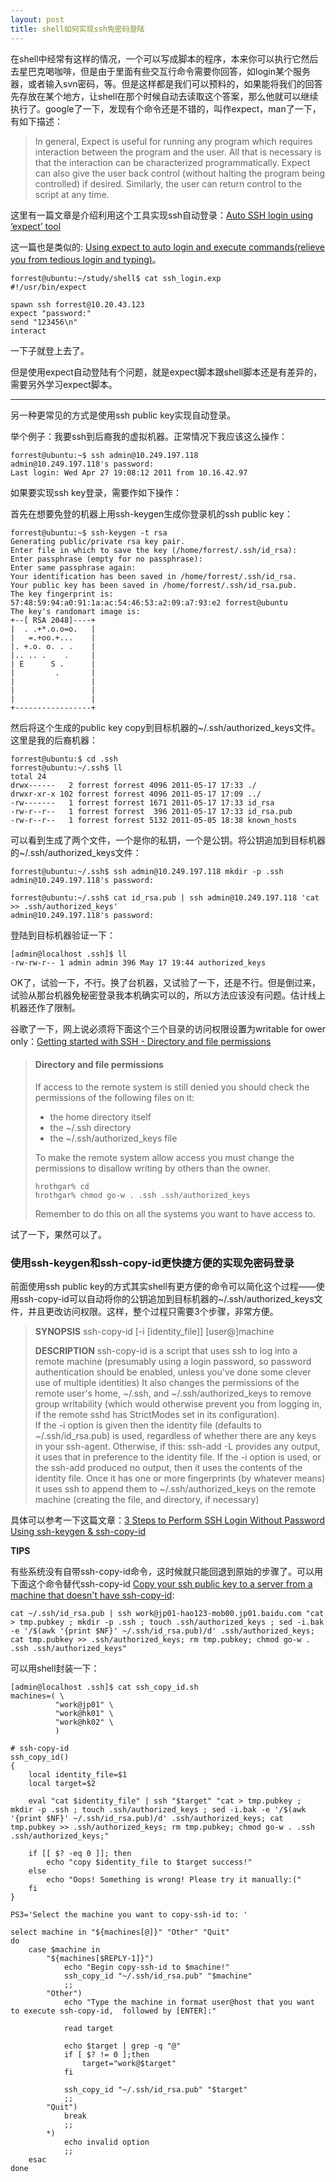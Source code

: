 ```yaml
---
layout: post
title: shell如何实现ssh免密码登陆
---
```



在shell中经常有这样的情况，一个可以写成脚本的程序，本来你可以执行它然后去星巴克喝咖啡，但是由于里面有些交互行命令需要你回答，如login某个服务器，或者输入svn密码，等。但是这样都是我们可以预料的，如果能将我们的回答先存放在某个地方，让shell在那个时候自动去读取这个答案，那么他就可以继续执行了。google了一下，发现有个命令还是不错的，叫作expect，man了一下，有如下描述：
> In general, Expect is useful for running  any  program  which  requires interaction between the program and the user.  All that is necessary is that the interaction can be characterized programmatically.  Expect can also give the user back control (without halting the program being controlled) if desired.  Similarly, the user can  return  control  to  the script at any time.

这里有一篇文章是介绍利用这个工具实现ssh自动登录：[Auto SSH login using ‘expect’ tool](http://www.techpulp.com/blog/2009/02/auto-ssh-login-using-expect-tool/)

这一篇也是类似的: [Using expect to auto login and execute commands(relieve you from tedious login and typing)](http://www.doxer.org/learn-linux/using-expect-to-auto-login-and-execute-commandsrelieve-you-from-tedious-login-and-typing/)。

    forrest@ubuntu:~/study/shell$ cat ssh_login.exp 
    #!/usr/bin/expect
    
    spawn ssh forrest@10.20.43.123
    expect "password:"
    send "123456\n"
    interact

一下子就登上去了。

但是使用expect自动登陆有个问题，就是expect脚本跟shell脚本还是有差异的，需要另外学习expect脚本。

---

另一种更常见的方式是使用ssh public key实现自动登录。

举个例子：我要ssh到后裔我的虚拟机器。正常情况下我应该这么操作：

    forrest@ubuntu:~$ ssh admin@10.249.197.118
    admin@10.249.197.118's password: 
    Last login: Wed Apr 27 19:08:12 2011 from 10.16.42.97

如果要实现ssh key登录，需要作如下操作：

首先在想要免登的机器上用ssh-keygen生成你登录机的ssh public key：

    forrest@ubuntu:~$ ssh-keygen -t rsa
    Generating public/private rsa key pair.
    Enter file in which to save the key (/home/forrest/.ssh/id_rsa): 
    Enter passphrase (empty for no passphrase): 
    Enter same passphrase again: 
    Your identification has been saved in /home/forrest/.ssh/id_rsa.
    Your public key has been saved in /home/forrest/.ssh/id_rsa.pub.
    The key fingerprint is:
    57:48:59:94:a0:91:1a:ac:54:46:53:a2:09:a7:93:e2 forrest@ubuntu
    The key's randomart image is:
    +--[ RSA 2048]----+
    |  . .+*.o.o=o.   |
    |   =.+oo.+...    |
    |. +.o. o. . .    |
    |.. .. .    .     |
    | E      S .      |
    |         .       |
    |                 |
    |                 |
    |                 |
    +-----------------+

然后将这个生成的public key copy到目标机器的~/.ssh/authorized_keys文件。这里是我的后裔机器：

    forrest@ubuntu:$ cd .ssh
    forrest@ubuntu:~/.ssh$ ll
    total 24
    drwx------   2 forrest forrest 4096 2011-05-17 17:33 ./
    drwxr-xr-x 102 forrest forrest 4096 2011-05-17 17:09 ../
    -rw-------   1 forrest forrest 1671 2011-05-17 17:33 id_rsa
    -rw-r--r--   1 forrest forrest  396 2011-05-17 17:33 id_rsa.pub
    -rw-r--r--   1 forrest forrest 5132 2011-05-05 18:38 known_hosts
    
可以看到生成了两个文件，一个是你的私钥，一个是公钥。将公钥追加到目标机器的~/.ssh/authorized_keys文件：
    
    forrest@ubuntu:~/.ssh$ ssh admin@10.249.197.118 mkdir -p .ssh
    admin@10.249.197.118's password:
 
    forrest@ubuntu:~/.ssh$ cat id_rsa.pub | ssh admin@10.249.197.118 'cat >> .ssh/authorized_keys'
    admin@10.249.197.118's password:  

登陆到目标机器验证一下：

    [admin@localhost .ssh]$ ll
    -rw-rw-r-- 1 admin admin 396 May 17 19:44 authorized_keys

OK了，试验一下，不行。换了台机器，又试验了一下，还是不行。但是倒过来，试验从那台机器免秘密登录我本机确实可以的，所以方法应该没有问题。估计线上机器还作了限制。

谷歌了一下，网上说必须将下面这个三个目录的访问权限设置为writable for ower only：[Getting started with SSH - Directory and file permissions](https://kimmo.suominen.com/docs/ssh/#chmod)

> #### Directory and file permissions
> 
> If access to the remote system is still denied you should check the permissions of the following files on it:
>
>   * the home directory itself
>   * the ~/.ssh directory
>   * the ~/.ssh/authorized_keys file
>
> To make the remote system allow access you must change the permissions to disallow writing by others than the owner.
> 
>     hrothgar% cd
>     hrothgar% chmod go-w . .ssh .ssh/authorized_keys
>
> Remember to do this on all the systems you want to have access to.

试了一下，果然可以了。

### 使用ssh-keygen和ssh-copy-id更快捷方便的实现免密码登录

前面使用ssh public key的方式其实shell有更方便的命令可以简化这个过程——使用ssh-copy-id可以自动将你的公钥追加到目标机器的~/.ssh/authorized_keys文件，并且更改访问权限。这样，整个过程只需要3个步骤，非常方便。

> **SYNOPSIS**
>       ssh-copy-id [-i [identity_file]] [user@]machine
>
> **DESCRIPTION**
>   ssh-copy-id is a script that uses ssh to log into a remote machine (presumably using a login password, so password authentication should be enabled, unless you've done some clever use of multiple identities) It also changes the permissions of the remote user's home,  ~/.ssh,  and ~/.ssh/authorized_keys  to  remove  group writability (which would otherwise prevent you from logging in, if the remote sshd has StrictModes set in its configuration).  
> If the -i option is given then the identity file (defaults to ~/.ssh/id_rsa.pub) is used, regardless of  whether there are any keys in your ssh-agent.  Otherwise, if this:  ssh-add -L provides any output, it uses that in preference to the identity file.  If the -i option is used, or the ssh-add produced no output, then it uses the contents of the identity file.  Once it has one or more fingerprints (by whatever means) it uses ssh to append them to ~/.ssh/authorized_keys on the remote machine (creating the file, and directory, if necessary)

具体可以参考一下这篇文章：[3 Steps to Perform SSH Login Without Password Using ssh-keygen & ssh-copy-id](http://www.thegeekstuff.com/2008/11/3-steps-to-perform-ssh-login-without-password-using-ssh-keygen-ssh-copy-id/)

**TIPS**

有些系统没有自带ssh-copy-id命令，这时候就只能回退到原始的步骤了。可以用下面这个命令替代ssh-copy-id [Copy your ssh public key to a server from a machine that doesn't have ssh-copy-id](http://www.commandlinefu.com/commands/view/188/copy-your-ssh-public-key-to-a-server-from-a-machine-that-doesnt-have-ssh-copy-id):

    cat ~/.ssh/id_rsa.pub | ssh work@jp01-hao123-mob00.jp01.baidu.com "cat > tmp.pubkey ; mkdir -p .ssh ; touch .ssh/authorized_keys ; sed -i.bak -e '/$(awk '{print $NF}' ~/.ssh/id_rsa.pub)/d' .ssh/authorized_keys; cat tmp.pubkey >> .ssh/authorized_keys; rm tmp.pubkey; chmod go-w . .ssh .ssh/authorized_keys"


可以用shell封装一下：

    [admin@localhost .ssh]$ cat ssh_copy_id.sh
    machines=( \
              "work@jp01" \
              "work@hk01" \
              "work@hk02" \
              )

    # ssh-copy-id 
    ssh_copy_id()
    {
        local identity_file=$1
        local target=$2

        eval "cat $identity_file" | ssh "$target" "cat > tmp.pubkey ; mkdir -p .ssh ; touch .ssh/authorized_keys ; sed -i.bak -e '/$(awk '{print $NF}' ~/.ssh/id_rsa.pub)/d' .ssh/authorized_keys; cat tmp.pubkey >> .ssh/authorized_keys; rm tmp.pubkey; chmod go-w . .ssh .ssh/authorized_keys;"

        if [[ $? -eq 0 ]]; then
            echo "copy $identity_file to $target success!"
        else
            echo "Oops! Something is wrong! Please try it manually:("
        fi
    }

    PS3='Select the machine you want to copy-ssh-id to: '

    select machine in "${machines[@]}" "Other" "Quit"
    do
        case $machine in 
            "${machines[$REPLY-1]}")
                echo "Begin copy-ssh-id to $machine!"
                ssh_copy_id "~/.ssh/id_rsa.pub" "$machine"
                ;;
            "Other")
                echo "Type the machine in format user@host that you want to execute ssh-copy-id,  followed by [ENTER]:"

                read target

                echo $target | grep -q "@"
                if [ $? != 0 ];then
                    target="work@$target"
                fi

                ssh_copy_id "~/.ssh/id_rsa.pub" "$target"
                ;;
            "Quit")
                break
                ;;
            *) 
                echo invalid option
                ;;
        esac
    done
